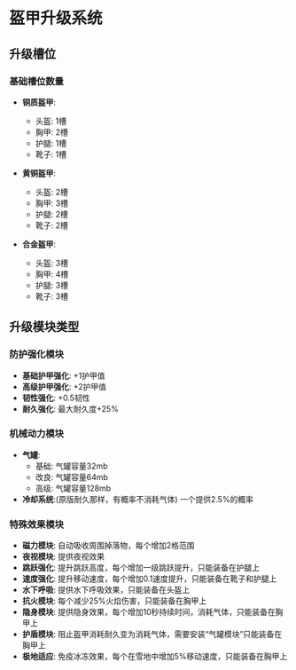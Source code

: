 # 盔甲升级系统

## 升级槽位
### 基础槽位数量
- **铜质盔甲**: 
  - 头盔: 1槽
  - 胸甲: 2槽
  - 护腿: 1槽
  - 靴子: 1槽

- **黄铜盔甲**:
  - 头盔: 2槽
  - 胸甲: 3槽
  - 护腿: 2槽
  - 靴子: 2槽

- **合金盔甲**:
  - 头盔: 3槽
  - 胸甲: 4槽
  - 护腿: 3槽
  - 靴子: 3槽


## 升级模块类型

### 防护强化模块
- **基础护甲强化**: +1护甲值
- **高级护甲强化**: +2护甲值
- **韧性强化**: +0.5韧性
- **耐久强化**: 最大耐久度+25%

### 机械动力模块
- **气罐**: 
  - 基础: 气罐容量32mb
  - 改良: 气罐容量64mb
  - 高级: 气罐容量128mb
- **冷却系统**:(原版耐久那样，有概率不消耗气体) 一个提供2.5%的概率

### 特殊效果模块
- **磁力模块**: 自动吸收周围掉落物，每个增加2格范围
- **夜视模块**: 提供夜视效果
- **跳跃强化**: 提升跳跃高度，每个增加一级跳跃提升，只能装备在护腿上
- **速度强化**: 提升移动速度，每个增加0.1速度提升，只能装备在靴子和护腿上
- **水下呼吸**: 提供水下呼吸效果，只能装备在头盔上
- **抗火模块**: 每个减少25%火焰伤害，只能装备在胸甲上
- **隐身模块**: 提供隐身效果，每个增加10秒持续时间，消耗气体，只能装备在胸甲上
- **护盾模块**: 阻止盔甲消耗耐久变为消耗气体，需要安装“气罐模块”只能装备在胸甲上
- **极地适应**: 免疫冰冻效果，每个在雪地中增加5%移动速度，只能装备在胸甲上